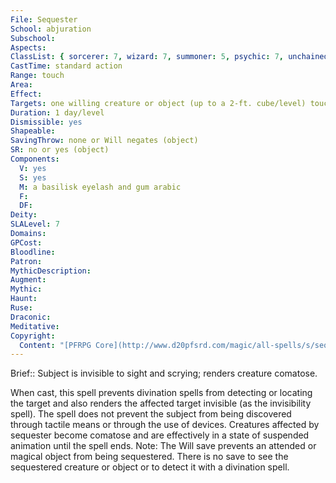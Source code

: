 ```yaml
---
File: Sequester
School: abjuration
Subschool: 
Aspects: 
ClassList: { sorcerer: 7, wizard: 7, summoner: 5, psychic: 7, unchained summoner: 6 }
CastTime: standard action
Range: touch
Area: 
Effect: 
Targets: one willing creature or object (up to a 2-ft. cube/level) touched
Duration: 1 day/level
Dismissible: yes
Shapeable: 
SavingThrow: none or Will negates (object)
SR: no or yes (object)
Components:
  V: yes
  S: yes
  M: a basilisk eyelash and gum arabic
  F: 
  DF: 
Deity: 
SLALevel: 7
Domains: 
GPCost: 
Bloodline: 
Patron: 
MythicDescription: 
Augment: 
Mythic: 
Haunt: 
Ruse: 
Draconic: 
Meditative: 
Copyright:
  Content: "[PFRPG Core](http://www.d20pfsrd.com/magic/all-spells/s/sequester)"
---
```

Brief:: Subject is invisible to sight and scrying; renders creature comatose.

When cast, this spell prevents divination spells from detecting or locating the target and also renders the affected target invisible (as the invisibility spell). The spell does not prevent the subject from being discovered through tactile means or through the use of devices. Creatures affected by sequester become comatose and are effectively in a state of suspended animation until the spell ends.  Note: The Will save prevents an attended or magical object from being sequestered. There is no save to see the sequestered creature or object or to detect it with a divination spell.
